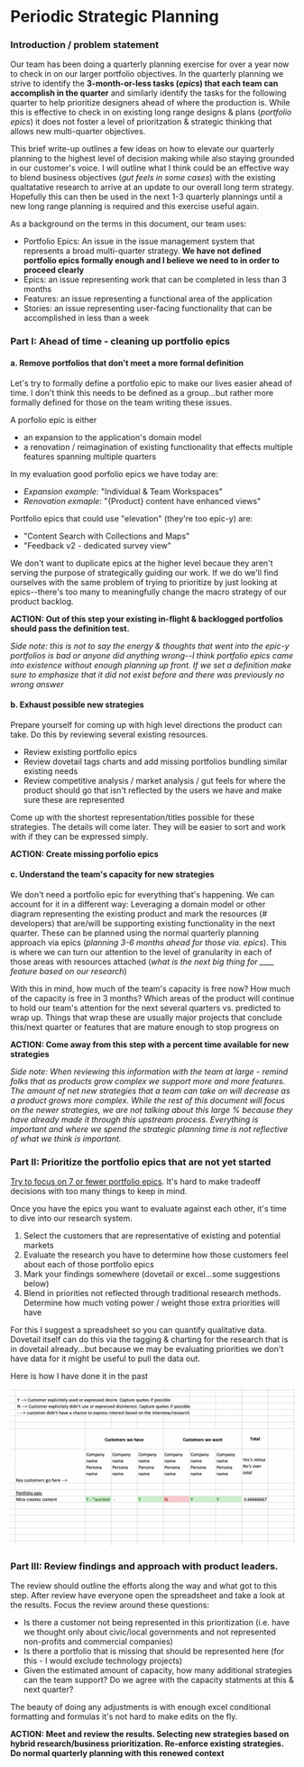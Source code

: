 # Periodic Strategic Planning

### Introduction / problem statement

Our team has been doing a quarterly planning exercise for over a year now to check in on our larger portfolio objectives. In the quarterly planning we strive to identify the **3-month-or-less tasks (_epics_) that each team can accomplish in the quarter** and similarly identify the tasks for the following quarter to help prioritize designers ahead of where the production is. While this is effective to check in on existing long range designs & plans (_portfolio epics_) it does not foster a level of prioritzation & strategic thinking that allows new multi-quarter objectives. 

This brief write-up outlines a few ideas on how to elevate our quarterly planning to the highest level of decision making while also staying grounded in our customer's voice. I will outline what I think could be an effective way to blend business objectives (_gut feels in some cases_) with the existing qualtatative research to arrive at an update to our overall long term strategy. Hopefully this can then be used in the next 1-3 quarterly plannings until a new long range planning is required and this exercise useful again.

As a background on the terms in this document, our team uses:
 - Portfolio Epics: An issue in the issue management system that represents a broad multi-quarter strategy. **We have not defined portfolio epics formally enough and I believe we need to in order to proceed clearly**
 - Epics: an issue representing work that can be completed in less than 3 months
 - Features: an issue representing a functional area of the application
 - Stories: an issue representing user-facing functionality that can be accomplished in less than a week

### Part I: Ahead of time - cleaning up portfolio epics

#### a. Remove portfolios that don't meet a more formal definition

Let's try to formally define a portfolio epic to make our lives easier ahead of time. I don't think this needs to be defined as a group...but rather more formally defined for those on the team writing these issues. 

A porfolio epic is either
 - an expansion to the application's domain model
 - a renovation / reimagination of existing functionality that effects multiple features spanning multiple quarters

In my evaluation good porfolio epics we have today are:
 - _Expansion example_: "Individual & Team Workspaces" 
 - _Renovation exmaple_: "{Product} content have enhanced views"

Portfolio epics that could use "elevation" (they're too epic-y) are:
 - "Content Search with Collections and Maps"
 - "Feedback v2 - dedicated survey view"

We don't want to duplicate epics at the higher level becaue they aren't serving the purpose of strategically guiding our work. If we do we'll find ourselves with the same problem of trying to prioritize by just looking at epics--there's too many to meaningfully change the macro strategy of our product backlog.

**ACTION: Out of this step your existing in-flight & backlogged portfolios should pass the definition test.**

_Side note: this is not to say the energy & thoughts that went into the epic-y portfolios is bad or anyone did anything wrong--I think portfolio epics came into existence without enough planning up front. If we set a definition make sure to emphasize that it did not exist before and there was previously no wrong answer_

#### b. Exhaust possible new strategies

Prepare yourself for coming up with high level directions the product can take. Do this by reviewing several existing resources. 

* Review existing portfolio epics
* Review dovetail tags charts and add missing portfolios bundling similar existing needs
* Review competitive analysis / market analysis / gut feels for where the product should go that isn't reflected by the users we have and make sure these are represented

Come up with the shortest representation/titles possible for these strategies. The details will come later. They will be easier to sort and work with if they can be expressed simply.

**ACTION: Create missing porfolio epics**

#### c. Understand the team's capacity for new strategies

We don't need a portfolio epic for everything that's happening. We can account for it in a different way: Leveraging a domain model or other diagram representing the existing product and mark the resources (# developers) that are/will be supporting existing functionality in the next quarter. These can be planned using the normal quarterly planning approach via epics (_planning 3-6 months ahead for those via. epics_). This is where we can turn our attention to the level of granularity in each of those areas with resources attached (_what is the next big thing for ____ feature based on our research_)

With this in mind, how much of the team's capacity is free now? How much of the capacity is free in 3 months? Which areas of the product will continue to hold our team's attention for the next several quarters vs. predicted to wrap up. Things that wrap these are usually major projects that conclude this/next quarter or features that are mature enough to stop progress on

**ACTION: Come away from this step with a percent time available for new strategies**

_Side note: When reviewing this information with the team at large - remind folks that as products grow complex we support more and more features. The amount of net new strategies that a team can take on will decrease as a product grows more complex. While the rest of this document will focus on the newer strategies, we are not talking about this large % because they have already made it through this upstream process. Everything is important and where we spend the strategic planning time is not reflective of what we think is important._

### Part II: Prioritize the portfolio epics that are not yet started

[Try to focus on 7 or fewer portfolio epics](https://en.wikipedia.org/wiki/Working_memory#Capacity). It's hard to make tradeoff decisions with too many things to keep in mind.

Once you have the epics you want to evaluate against each other, it's time to dive into our research system. 

1) Select the customers that are representative of existing and potential markets
2) Evaluate the research you have to determine how those customers feel about each of those portfolio epics
3) Mark your findings somewhere (dovetail or excel...some suggestions below)
4) Blend in priorities not reflected through traditional research methods. Determine how much voting power / weight those extra priorities will have

For this I suggest a spreadsheet so you can quantify qualitative data. Dovetail itself can do this via the tagging & charting for the research that is in dovetail already...but because we may be evaluating priorities we don't have data for it might be useful to pull the data out.

Here is how I have done it in the past

<img src="./resources/example-research-priority-matrix.png" alt="example research matrix image"></img>

### Part III: Review findings and approach with product leaders. 

The review should outline the efforts along the way and what got to this step. After review have everyone open the spreadsheet and take a look at the results. Focus the review around these questions:

 - Is there a customer not being represented in this prioritization (i.e. have we thought only about civic/local governments and not represented non-profits and commercial companies)
 - Is there a portfolio that is missing that should be represented here (for this - I would exclude technology projects)
 - Given the estimated amount of capacity, how many additional strategies can the team support? Do we agree with the capacity statments at this & next quarter? 

 The beauty of doing any adjustments is with enough excel conditional formatting and formulas it's not hard to make edits on the fly. 

 **ACTION: Meet and review the results. Selecting new strategies based on hybrid research/business prioritization. Re-enforce existing strategies. Do normal quarterly planning with this renewed context**


